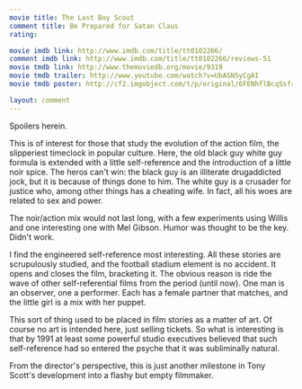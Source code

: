 ```yaml
---
movie title: The Last Boy Scout
comment title: Be Prepared for Satan Claus
rating: 

movie imdb link: http://www.imdb.com/title/tt0102266/
comment imdb link: http://www.imdb.com/title/tt0102266/reviews-51
movie tmdb link: http://www.themoviedb.org/movie/9319
movie tmdb trailer: http://www.youtube.com/watch?v=UbASN5yCgAI
movie tmdb poster: http://cf2.imgobject.com/t/p/original/6FENhflBcqSsfr7c7GQeNxhdQ10.jpg

layout: comment
---
```


Spoilers herein.

This is of interest for those that study the evolution of the action film, the slipperiest timeclock in popular culture. Here, the old black guy white guy formula is extended with a little self-reference and the introduction of a little noir spice. The heros can't win: the black guy is an illiterate drugaddicted jock, but it is because of things done to him. The white guy is a crusader for justice who, among other things has a cheating wife. In fact, all his woes are related to sex and power.

The noir/action mix would not last long, with a few experiments using Willis and one interesting one with Mel Gibson. Humor was thought to be the key. Didn't work.

I find the engineered self-reference most interesting. All these stories are scrupulously studied, and the football stadium element is no accident. It opens and closes the film, bracketing it. The obvious reason is ride the wave of other self-referential films from the period (until now). One man is an observer, one a performer. Each has a female partner that matches, and the little girl is a mix with her puppet.

This sort of thing used to be placed in film stories as a matter of art. Of course no art is intended here, just selling tickets. So what is interesting is that by 1991 at least some powerful studio executives believed that such self-reference had so entered the psyche that it was subliminally natural.

From the director's perspective, this is just another milestone in Tony Scott's development into a flashy but empty filmmaker.